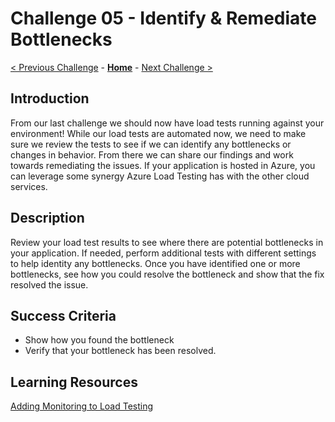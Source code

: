 # Challenge 05 - Identify & Remediate Bottlenecks

[< Previous Challenge](./Challenge-04.md) - **[Home](../README.md)** - [Next Challenge >](./Challenge-06.md)

## Introduction

From our last challenge we should now have load tests running against your environment!  While our load tests are automated now, we need to make sure we review the tests to see if we can identify any bottlenecks or changes in behavior.  From there we can share our findings and work towards remediating the issues.  If your application is hosted in Azure, you can leverage some synergy Azure Load Testing has with the other cloud services. 

## Description

Review your load test results to see where there are potential bottlenecks in your application.  If needed, perform additional tests with different settings to help identity any bottlenecks.  Once you have identified one or more bottlenecks, see how you could resolve the bottleneck and show that the fix resolved the issue.

## Success Criteria

- Show how you found the bottleneck
- Verify that your bottleneck has been resolved.

## Learning Resources

[Adding Monitoring to Load Testing](https://docs.microsoft.com/en-us/azure/load-testing/how-to-appservice-insights)

